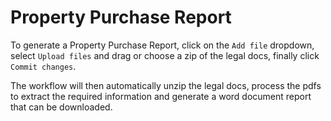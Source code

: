 # Property Purchase Report

To generate a Property Purchase Report, click on the `Add file` dropdown,  select `Upload files` and drag or choose a zip of the legal docs, finally click `Commit changes`.

The workflow will then automatically unzip the legal docs, process the pdfs to extract the required information and generate a word document report that can be downloaded.
